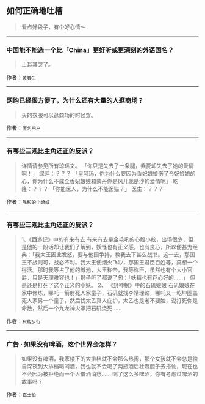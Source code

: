 ## 如何正确地吐槽

> 看点好段子，有个好心情～


 
---

### 中国能不能选一个比「China」更好听或更深刻的外语国名？

> 土耳其哭了。


作者：`黄春生`

---

### 网购已经很方便了，为什么还有大量的人逛商场？

> 买的衣服可以逛商场的时候穿。


作者：`匿名用户`

---

### 有哪些三观比主角还正的反派？

> 详情请参见所有琼瑶文。
> 「你只是失去了一条腿，紫菱却失去了她的爱情啊！」
> 绿萍：？？？
> 「皇阿玛，你为什么要因为香妃娘娘伤了令妃娘娘的心，你为什么不成全香妃娘娘和蒙丹你是风儿我是沙的爱情呢」
> 乾隆：？？？
> 「你能医人，为什么不能医猫？」
> 医生：？？？


作者：`陈粒的小媳妇`

---

### 有哪些三观比主角还正的反派？

> 1、《西游记》中的有来有去
> 有来有去是金毛吼的心腹小校，出场很少，但是他的一段话却让我们了解到，妖怪也有正义感，也有良心，所以便甚为经典：「我大王因此发怒，要与他国争持，教我去下甚么战书。这一去，那国王不战则可，战必不利。我大王使烟火飞沙，那国王君臣百姓等，莫想一个得活。那时我等占了他的城池，大王称帝，我等称臣，虽然也有个大小官爵，只是天理难容也！」猴子听了都说了句：「妖精也有存心好的……」
> 但是还是打死了这个正义的小妖。
> 2、 《封神榜》中的石矶娘娘
> 石矶娘娘在家中修炼，哪吒一箭射死人家童子，石矶就找李靖理论，哪吒又一乾坤圈盖死人家另一个童子，然后找太乙真人庇护，太乙也是老不要脸，说打死你是命数，然后一个九龙神火罩把石矶烧死……


作者：`只能步行`

---

### 广告 · 如果没有啤酒，这个世界会怎样？

> 如果没有啤酒，我家楼下的大排档就不会那么热闹，那个女孩就不会总是独自深夜到大排档喝闷酒，我也就不会喝了两瓶酒后壮着胆子去搭讪，现在也不会因为被拒绝而一个人借酒消愁……
> 喝了这么多啤酒，你有考虑过啤酒的故事吗？


作者：`嘉士伯`